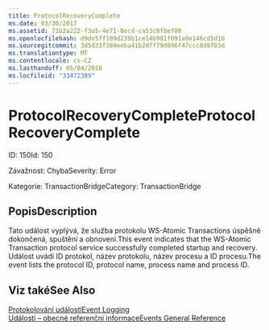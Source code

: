 ```yaml
---
title: ProtocolRecoveryComplete
ms.date: 03/30/2017
ms.assetid: 71b2a222-f3a5-4e71-8ecd-ca53c8f8ef00
ms.openlocfilehash: d9de5ff109d239b1ce14b981f091a9e146cd5d16
ms.sourcegitcommit: 3d5d33f384eeba41b2dff79d096f47ccc8d8f03d
ms.translationtype: MT
ms.contentlocale: cs-CZ
ms.lasthandoff: 05/04/2018
ms.locfileid: "33472389"
---
```

# <a name="protocolrecoverycomplete"></a><span data-ttu-id="bcd0b-102">ProtocolRecoveryComplete</span><span class="sxs-lookup"><span data-stu-id="bcd0b-102">ProtocolRecoveryComplete</span></span>
<span data-ttu-id="bcd0b-103">ID: 150</span><span class="sxs-lookup"><span data-stu-id="bcd0b-103">Id: 150</span></span>  
  
 <span data-ttu-id="bcd0b-104">Závažnost: Chyba</span><span class="sxs-lookup"><span data-stu-id="bcd0b-104">Severity: Error</span></span>  
  
 <span data-ttu-id="bcd0b-105">Kategorie: TransactionBridge</span><span class="sxs-lookup"><span data-stu-id="bcd0b-105">Category: TransactionBridge</span></span>  
  
## <a name="description"></a><span data-ttu-id="bcd0b-106">Popis</span><span class="sxs-lookup"><span data-stu-id="bcd0b-106">Description</span></span>  
 <span data-ttu-id="bcd0b-107">Tato událost vyplývá, že služba protokolu WS-Atomic Transactions úspěšně dokončená, spuštění a obnovení.</span><span class="sxs-lookup"><span data-stu-id="bcd0b-107">This event indicates that the WS-Atomic Transaction protocol service successfully completed startup and recovery.</span></span> <span data-ttu-id="bcd0b-108">Událost uvádí ID protokol, název protokolu, název procesu a ID procesu.</span><span class="sxs-lookup"><span data-stu-id="bcd0b-108">The event lists the protocol ID, protocol name, process name and process ID.</span></span>  
  
## <a name="see-also"></a><span data-ttu-id="bcd0b-109">Viz také</span><span class="sxs-lookup"><span data-stu-id="bcd0b-109">See Also</span></span>  
 [<span data-ttu-id="bcd0b-110">Protokolování událostí</span><span class="sxs-lookup"><span data-stu-id="bcd0b-110">Event Logging</span></span>](../../../../../docs/framework/wcf/diagnostics/event-logging/index.md)  
 [<span data-ttu-id="bcd0b-111">Události – obecné referenční informace</span><span class="sxs-lookup"><span data-stu-id="bcd0b-111">Events General Reference</span></span>](../../../../../docs/framework/wcf/diagnostics/event-logging/events-general-reference.md)
